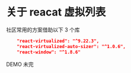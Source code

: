 # 关于 reacat 虚拟列表

社区常用的方案借助以下 3 个库

```json
    "react-virtualized": "^9.22.3",
    "react-virtualized-auto-sizer": "^1.0.6",
    "react-window": "^1.8.6"
```

DEMO 未完
